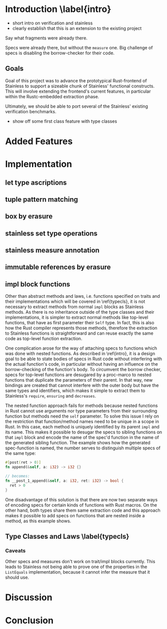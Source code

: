 # Introduction \label{intro}

- short intro on verification and stainless
- clearly establish that this is an extension to the existing project

Say what fragments were already there.

Specs were already there, but without the `measure` one. Big challenge of specs
is disabling the borrow-checker for their code.

## Goals

Goal of this project was to advance the prototypical Rust-frontend of Stainless
to support a sizeable chunk of Stainless' functional constructs. This will
involve extending the frontend's current features, in particular within the
Rustc-embedded extraction phase.

Ultimately, we should be able to port several of the Stainless' existing
verification benchmarks.

- show off some first class feature with type classes

# Added Features

# Implementation

## let type ascriptions

## tuple pattern matching

## box by erasure

## stainless set type operations

## stainless measure annotation

## immutable references by erasure

## impl block functions

Other than abstract methods and laws, i.e. functions specified on traits and
their implementations which will be covered in \ref{typecls}, it is not
necessary to extract methods from normal `impl` blocks as Stainless methods. As
there is no inheritance outside of the type classes and their implementations,
it is simpler to extract normal methods like top-level functions, that have as
first parameter their `Self` type. In fact, this is also how the Rust compiler
represents those methods, therefore the extraction to Stainless functions is
straightforward and can reuse exactly the same code as top-level function
extraction.

One complication arose for the way of attaching specs to functions which was
done with nested functions. As described in \ref{intro}, it is a design goal to
be able to state bodies of specs in Rust code without interfering with the
actual function's code, in particular without having an influence on the
borrow-checking of the function's body. To circumvent the borrow checker, specs
for top-level functions are desugared by a proc-marco to nested functions that
duplicate the parameters of their parent. In that way, new bindings are created
that cannot interfere with the outer body but have the same types and
identifiers, which makes it simple to extract them to Stainless's `require`,
`ensuring` and `decreases`.

The nested function approach fails for methods because nested functions in Rust
cannot use arguments nor type parameters from their surrounding function but
methods need the `self` parameter. To solve this issue I rely on the restriction
that function/method names need to be unique in a scope in Rust. In this case,
each method is uniquely identified by its parent `impl` and its name. This makes
it possible to desugar the specs to sibling functions on that `impl` block and
encode the name of the spec'd function in the name of the generated sibling
function. The example shows how the generated spec-function is named, the number
serves to distinguish multiple specs of the same type:

```rust
#[post(ret > 0)]
fn append(&self, a: i32) -> i32 {}

// becomes:
fn __post_1_append(&self, a: i32, ret: i32) -> bool {
  ret > 0
}
```

One disadvantage of this solution is that there are now two separate ways of
encoding specs for certain kinds of functions with Rust macros. On the other
hand, both types share them same extraction code and this approach makes it
possible to add specs on functions that are nested inside a method, as this
example shows.

## Type Classes and Laws \label{typecls}

### Caveats

Other specs and measures don't work on trait/impl blocks currently. This leads
to Stainless not being able to prove one of the properties in the `ListEquals`
implementation, because it cannot infer the measure that it should use.

# Discussion

# Conclusion
